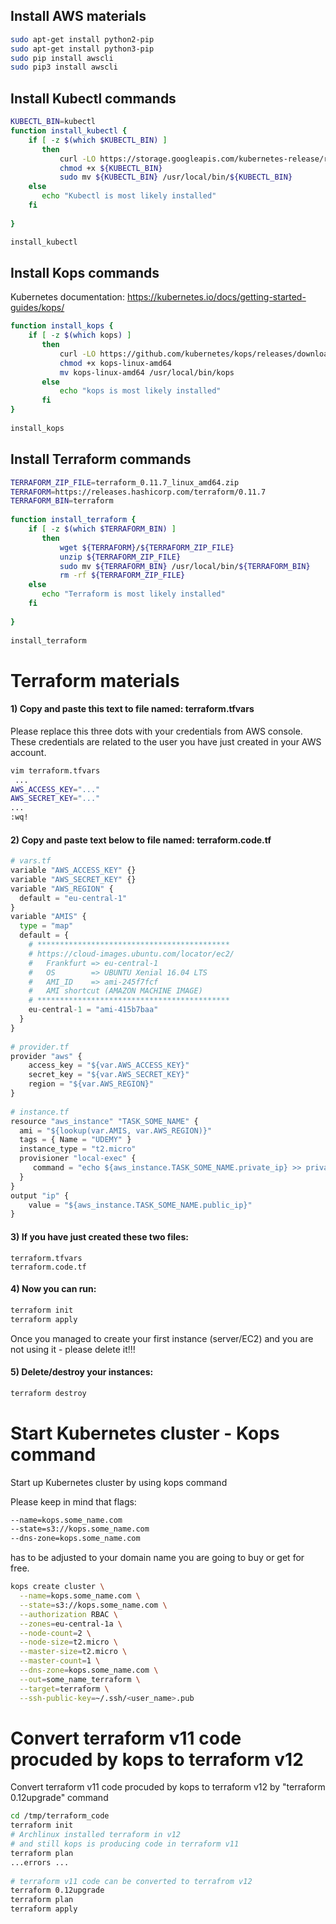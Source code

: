 ## Install AWS materials
~~~bash
sudo apt-get install python2-pip
sudo apt-get install python3-pip
sudo pip install awscli
sudo pip3 install awscli
~~~

## Install Kubectl commands
~~~sh
KUBECTL_BIN=kubectl
function install_kubectl {
    if [ -z $(which $KUBECTL_BIN) ]
       then
           curl -LO https://storage.googleapis.com/kubernetes-release/release/$(curl -s https://storage.googleapis.com/kubernetes-release/release/stable.txt)/bin/linux/amd64/$KUBECTL_BIN
           chmod +x ${KUBECTL_BIN}
           sudo mv ${KUBECTL_BIN} /usr/local/bin/${KUBECTL_BIN}
    else
       echo "Kubectl is most likely installed"
    fi
 
}

install_kubectl 
~~~

## Install Kops commands
Kubernetes documentation: https://kubernetes.io/docs/getting-started-guides/kops/
~~~sh
function install_kops {
    if [ -z $(which kops) ]
       then
           curl -LO https://github.com/kubernetes/kops/releases/download/$(curl -s https://api.github.com/repos/kubernetes/kops/releases/latest | grep tag_name | cut -d '"' -f 4)/kops-linux-amd64
           chmod +x kops-linux-amd64
           mv kops-linux-amd64 /usr/local/bin/kops
       else
           echo "kops is most likely installed"
       fi
}
 
install_kops
~~~

## Install Terraform commands
~~~bash
TERRAFORM_ZIP_FILE=terraform_0.11.7_linux_amd64.zip
TERRAFORM=https://releases.hashicorp.com/terraform/0.11.7
TERRAFORM_BIN=terraform
 
function install_terraform {
    if [ -z $(which $TERRAFORM_BIN) ]
       then
           wget ${TERRAFORM}/${TERRAFORM_ZIP_FILE}
           unzip ${TERRAFORM_ZIP_FILE}
           sudo mv ${TERRAFORM_BIN} /usr/local/bin/${TERRAFORM_BIN}
           rm -rf ${TERRAFORM_ZIP_FILE}
    else
       echo "Terraform is most likely installed"
    fi
 
}
 
install_terraform 
~~~

# Terraform materials
#### 1) Copy and paste this text to file named: terraform.tfvars
Please replace this three dots with your credentials from AWS console.
These credentials are related to the user you have just created in your AWS account.
~~~bash
vim terraform.tfvars
 ...
AWS_ACCESS_KEY="..."
AWS_SECRET_KEY="..."
...
:wq!
~~~

#### 2) Copy and paste text below to file named: terraform.code.tf
~~~py
# vars.tf
variable "AWS_ACCESS_KEY" {}
variable "AWS_SECRET_KEY" {}
variable "AWS_REGION" {
  default = "eu-central-1"
}
variable "AMIS" {
  type = "map"
  default = {
    # *******************************************
    # https://cloud-images.ubuntu.com/locator/ec2/
    #   Frankfurt => eu-central-1
    #   OS        => UBUNTU Xenial 16.04 LTS
    #   AMI_ID    => ami-245f7fcf
    #   AMI shortcut (AMAZON MACHINE IMAGE)
    # *******************************************
    eu-central-1 = "ami-415b7baa"
  }
}
 
# provider.tf
provider "aws" {
    access_key = "${var.AWS_ACCESS_KEY}"
    secret_key = "${var.AWS_SECRET_KEY}"
    region = "${var.AWS_REGION}"
}
 
# instance.tf
resource "aws_instance" "TASK_SOME_NAME" {
  ami = "${lookup(var.AMIS, var.AWS_REGION)}"
  tags = { Name = "UDEMY" }
  instance_type = "t2.micro"
  provisioner "local-exec" {
     command = "echo ${aws_instance.TASK_SOME_NAME.private_ip} >> private_ips.txt"
  }
}
output "ip" {
    value = "${aws_instance.TASK_SOME_NAME.public_ip}"
}
~~~

#### 3) If you have just created these two files:
~~~lst
terraform.tfvars
terraform.code.tf
~~~
#### 4) Now you can run:
~~~bash
terraform init
terraform apply
~~~

Once you managed to create your first instance (server/EC2) and you are not using it - please delete it!!!

#### 5) Delete/destroy your instances:
~~~bash
terraform destroy
~~~

# Start Kubernetes cluster - Kops command
Start up Kubernetes cluster by using kops command

Please keep in mind that flags:
~~~sh
--name=kops.some_name.com
--state=s3://kops.some_name.com
--dns-zone=kops.some_name.com
~~~
has to be adjusted to your domain name you are going to buy or get for free.
~~~bash
kops create cluster \
  --name=kops.some_name.com \
  --state=s3://kops.some_name.com \
  --authorization RBAC \
  --zones=eu-central-1a \
  --node-count=2 \
  --node-size=t2.micro \
  --master-size=t2.micro \
  --master-count=1 \
  --dns-zone=kops.some_name.com \
  --out=some_name_terraform \
  --target=terraform \
  --ssh-public-key=~/.ssh/<user_name>.pub
~~~

# Convert terraform v11 code procuded by kops to terraform v12
Convert terraform v11 code procuded by kops to terraform v12 by "terraform 0.12upgrade" command
~~~bash
cd /tmp/terraform_code
terraform init 
# Archlinux installed terraform in v12 
# and still kops is producing code in terraform v11
terraform plan
...errors ...
 
# terraform v11 code can be converted to terrafrom v12 
terraform 0.12upgrade
terraform plan
terraform apply    
~~~




